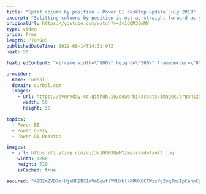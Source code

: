 ```yaml
---
title: "Split column by position - Power BI desktop update July 2019"
excerpt: "Splitting columns by position is not as straight forward as you might think. In this video I show you the proper way to do it to avoid mistakes. #curbal #powerbi #powerquery #powerweek  Here you can download all the pbix files: https://curbal.com/donwload-center  SUBSCRIBE to learn more about Power and"
originalUrl: https://youtube.com/watch?v=Jv1GQM3QwMY
type: video
price: Free
length: PT6M58S
publishedDateTime: 2019-08-14T14:31:07Z
heat: 50

featuredContent: "<iframe width=\"800\" height=\"500\" frameborder=\"0\" src=\"https://www.youtube.com/embed/Jv1GQM3QwMY\" allow=\"accelerometer; autoplay; encrypted-media; gyroscope; picture-in-picture\" allowfullscreen></iframe>"

provider:
  name: Curbal
  domain: curbal.com
  images:
    - url: https://everyday-cc.github.io/powerbi/assets/images/organizations/curbal.com-50x50.jpg
      width: 50
      height: 50

topics:
  - Power BI
  - Power Query
  - Power BI Desktop

images:
  - url: https://i.ytimg.com/vi/Jv1GQM3QwMY/maxresdefault.jpg
    width: 1280
    height: 720
    isCached: true

secured: "4ZD2mZVD7m+UjuHRZNS1mVmQqwt7YVUXblkhRUKGCTWzzYg2mqJmiIpCanoCpXRLzIb/tSFl75+8aPV5j3G/CrAgcRaoT5C8BnUsEDR2oR0OQERxH6LX4F+O3xUyMFpP0Sc2nA8iEN2bS1M8fs7MqgFHDWMO4tS+kN1mFk2SyrqgfCrsq/KVqIxw99fKr2VV65KR7CYr0lfbP6EgCnFUs7ezyLY4r/RP8D9PjNBaxGRI01S5gJhOLt4trSm+ZtfsBCLA8a3Oocojo9n+coxUxxOOieUpKT/AR3u4TpI1h1NtIuk+uaS5XJLnycube4S+g7IHUBPb+KQ+68T3Xrj4dItg/+22NcN550tHoubnM2euKl0pG70Pfp2bYAWZEMgsvduiKiIerIY3NyywZqSWqS1w+1z+GF6IMpTIaFfNZlU=;G+rI19Na20t9EjealmqLtg=="
---
```


